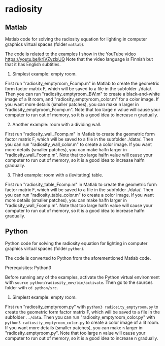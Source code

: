 # radiosity

## Matlab
Matlab code for solving the radiosity equation for lighting in computer graphics virtual spaces (folder `matlab`). 

The code is related to the examples I show in the YouTube video https://youtu.be/krIVZvzlxUQ Note that the video language is Finnish but that it has English subtitles. 

1. Simplest example: empty room. 

First run "radiosity_emptyroom_Fcomp.m" in Matlab to create the geometric form factor matrix F, which will be saved to a file in the subfolder ./data/. Then you can run "radiosity_emptyroom_BW.m" to create a black-and-white image of a lit room, and "radiosity_emptyroom_color.m" for a color image. If you want more details (smaller patches), you can make n larger in "radiosity_emptyroom_Fcomp.m". Note that too large n value will cause your computer to run out of memory, so it is a good idea to increase n gradually. 

2. Another example: room with a dividing wall. 

First run "radiosity_wall_Fcomp.m" in Matlab to create the geometric form factor matrix F, which will be saved to a file in the subfolder ./data/. Then you can run "radiosity_wall_color.m" to create a color image. If you want more details (smaller patches), you can make halfn larger in "radiosity_wall_Fcomp.m". Note that too large halfn value will cause your computer to run out of memory, so it is a good idea to increase halfn gradually. 

3. Third example: room with a (levitating) table. 

First run "radiosity_table_Fcomp.m" in Matlab to create the geometric form factor matrix F, which will be saved to a file in the subfolder ./data/. Then you can run "radiosity_table_color.m" to create a color image. If you want more details (smaller patches), you can make halfn larger in "radiosity_wall_Fcomp.m". Note that too large halfn value will cause your computer to run out of memory, so it is a good idea to increase halfn gradually. 

## Python
Python code for solving the radiosity equation for lighting in computer graphics virtual spaces (folder `python`).

The code is converted to Python from the aforementioned Matlab code. 

Prerequisites: Python3

Before running any of the examples, activate the Python virtual environment with `source python/radiosity_env/bin/activate`. Then go to the sources folder with `cd python/src`.

1. Simplest example: empty room.

First run "radiosity_emptyroom.py" with `python3 radiosity_emptyroom.py` to create the geometric form factor matrix F, which will be saved to a file in the subfolder `../data`. Then you can run "radiosity_emptyroom_color.py" with `python3 radiosity_emptyroom_color.py` to create a color image of a lit room. If you want more details (smaller patches), you can make `n` larger in "radiosity_emptyroom.py". Note that too large n value will cause your computer to run out of memory, so it is a good idea to increase n gradually.